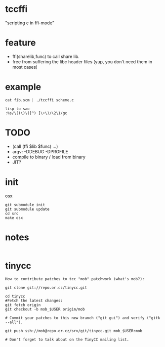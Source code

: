 # tccffi

"scripting c in ffi-mode"

# feature 

* ffi(sharelib,func) to call share lib.
* free from suffering the libc header files (yup, you don't need them in most cases)

# example

```
cat fib.scm | ./tccffi scheme.c

lisp to sao
:%s/\((\)\([^) ]\+\)/\2\1/gc 
```

# TODO

* (call (ffi $lib $func) ...)
* argv: -DDEBUG -DPROFILE
* compile to binary / load from binary
* JIT?

# init

osx

```
git submodule init
git submodule update
cd src
make osx
```

# notes

```
```

# tinycc

```
How to contribute patches to tcc "mob" patchwork (what's mob?):

git clone git://repo.or.cz/tinycc.git

cd tinycc
#Fetch the latest changes: 
git fetch origin
git checkout -b mob_$USER origin/mob

# Commit your patches to this new branch ("git gui") and verify ("gitk --all").

git push ssh://mob@repo.or.cz/srv/git/tinycc.git mob_$USER:mob

# Don't forget to talk about on the TinyCC mailing list. 

```
